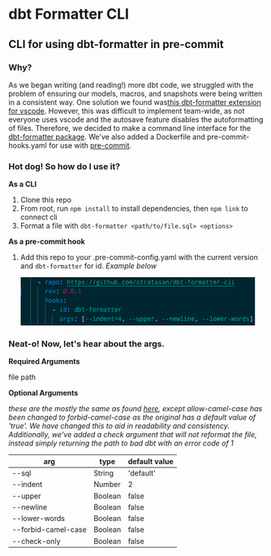 # dbt Formatter CLI

## CLI for using dbt-formatter in pre-commit

### Why?

As we began writing (and reading!) more dbt code, we struggled with the problem of ensuring our models, macros, and snapshots were being written in a consistent way. One solution we found was[this dbt-formatter extension for vscode](https://marketplace.visualstudio.com/items?itemName=henriblancke.vscode-dbt-formatter&utm_source=VSCode.pro&utm_campaign=AhmadAwais). However, this was difficult to implement team-wide, as not everyone uses vscode and the autosave feature disables the autoformatting of files. Therefore, we decided to make a command line interface for the [dbt-formatter package](https://github.com/henriblancke/dbt-formatter). We've also added a Dockerfile and pre-commit-hooks.yaml for use with [pre-commit](https://pre-commit.com/).

### Hot dog! So how do I use it?

**As a CLI**

1. Clone this repo
2. From root, run `npm install` to install dependencies, then `npm link` to connect cli
3. Format a file with `dbt-formatter <path/to/file.sql> <options>`

**As a pre-commit hook**

1. Add this repo to your .pre-commit-config.yaml with the current version and `dbt-formatter` for id. _Example below_

   ![pre-commit-config.yaml](images/pre-commit-hooks-yaml__screenshot.png)

### Neat-o! Now, let's hear about the args.

**Required Arguments**

file path

**Optional Arguments**

_these are the mostly the same as found [here](https://github.com/henriblancke/dbt-formatter), except allow-camel-case has been changed to forbid-camel-case as the original has a default value of 'true'. We have changed this to aid in readability and consistency. Additionally, we've added a check argument that will not reformat the file, instead simply returning the path to bad dbt with an error code of 1_

| arg                 | type    | default value |
| ------------------- | ------- | ------------- |
| --sql               | String  | 'default'     |
| --indent            | Number  | 2             |
| --upper             | Boolean | false         |
| --newline           | Boolean | false         |
| --lower-words       | Boolean | false         |
| --forbid-camel-case | Boolean | false         |
| --check-only        | Boolean | false         |
